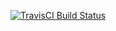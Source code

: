 [![TravisCI Build Status](https://travis-ci.com/jnehlt/ZPI2019_zaoczni_PIECIU_zamiast_300-stu.svg?branch=implementing_travisCI_integration)](https://travis-ci.com/jnehlt/ZPI2019_zaoczni_PIECIU_zamiast_300-stu)
